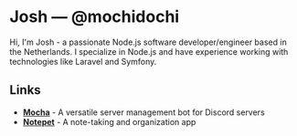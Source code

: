 # Josh &mdash; @mochidochi

Hi, I'm Josh - a passionate Node.js software developer/engineer based in the Netherlands. I specialize in Node.js and have experience working with technologies like Laravel and Symfony. 

## Links

- **[Mocha](https://github.com/mochidochi/mocha)** - A versatile server management bot for Discord servers
- **[Notepet](https://github.com/mochidochi/notepet)** - A note-taking and organization app
